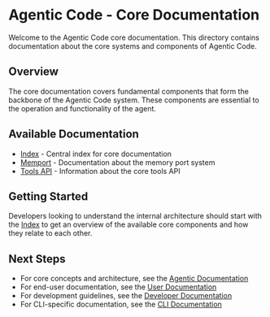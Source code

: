 # Agentic Code - Core Documentation

Welcome to the Agentic Code core documentation. This directory contains documentation about the core systems and components of Agentic Code.

## Overview

The core documentation covers fundamental components that form the backbone of the Agentic Code system. These components are essential to the operation and functionality of the agent.

## Available Documentation

- [Index](./index.md) - Central index for core documentation
- [Memport](./memport.md) - Documentation about the memory port system
- [Tools API](./tools-api.md) - Information about the core tools API

## Getting Started

Developers looking to understand the internal architecture should start with the [Index](./index.md) to get an overview of the available core components and how they relate to each other.

## Next Steps

- For core concepts and architecture, see the [Agentic Documentation](../agentic/README.md)
- For end-user documentation, see the [User Documentation](../user/README.md)
- For development guidelines, see the [Developer Documentation](../developer/README.md)
- For CLI-specific documentation, see the [CLI Documentation](../cli/README.md)
